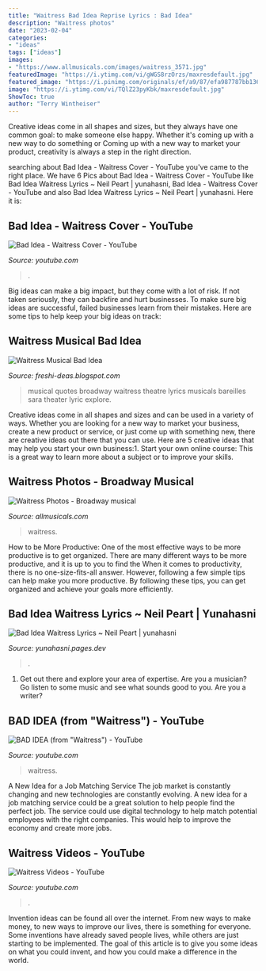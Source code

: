 ```yaml
---
title: "Waitress Bad Idea Reprise Lyrics : Bad Idea"
description: "Waitress photos"
date: "2023-02-04"
categories:
- "ideas"
tags: ["ideas"]
images:
- "https://www.allmusicals.com/images/waitress_3571.jpg"
featuredImage: "https://i.ytimg.com/vi/gWGS8rzOrzs/maxresdefault.jpg"
featured_image: "https://i.pinimg.com/originals/ef/a9/87/efa987787bb1361bedfb705742090e5d.jpg"
image: "https://i.ytimg.com/vi/TQlZ23pyKbk/maxresdefault.jpg"
ShowToc: true
author: "Terry Wintheiser"
---
```



Creative ideas come in all shapes and sizes, but they always have one common goal: to make someone else happy. Whether it's coming up with a new way to do something or Coming up with a new way to market your product, creativity is always a step in the right direction.

	

		
searching about Bad Idea - Waitress Cover - YouTube you've came to the right place. We have 6 Pics about Bad Idea - Waitress Cover - YouTube like Bad Idea Waitress Lyrics ~ Neil Peart | yunahasni, Bad Idea - Waitress Cover - YouTube and also Bad Idea Waitress Lyrics ~ Neil Peart | yunahasni. Here it is:
		
    
## Bad Idea - Waitress Cover - YouTube

<img loading=lazy src="https://i.ytimg.com/vi/gWGS8rzOrzs/maxresdefault.jpg" onerror="this.onerror=null;this.src='https://tse1.mm.bing.net/th?id=OIP.LMLVzItO78kWeAR95N9nngHaEK&amp;pid=15.1';" alt="Bad Idea - Waitress Cover - YouTube">

_Source: youtube.com_

>. 

	

Big ideas can make a big impact, but they come with a lot of risk. If not taken seriously, they can backfire and hurt businesses. To make sure big ideas are successful, failed businesses learn from their mistakes. Here are some tips to help keep your big ideas on track:

    
## Waitress Musical Bad Idea

<img loading=lazy src="https://i.pinimg.com/originals/ef/a9/87/efa987787bb1361bedfb705742090e5d.jpg" onerror="this.onerror=null;this.src='https://tse2.mm.bing.net/th?id=OIP.a7HxVmz-ScYMQVtTIlJR2gHaLG&amp;pid=15.1';" alt="Waitress Musical Bad Idea">

_Source: freshi-deas.blogspot.com_

>musical quotes broadway waitress theatre lyrics musicals bareilles sara theater lyric explore. 

	

Creative ideas come in all shapes and sizes and can be used in a variety of ways. Whether you are looking for a new way to market your business, create a new product or service, or just come up with something new, there are creative ideas out there that you can use. Here are 5 creative ideas that may help you start your own business:1. Start your own online course: This is a great way to learn more about a subject or to improve your skills.

    
## Waitress Photos - Broadway Musical

<img loading=lazy src="https://www.allmusicals.com/images/waitress_3571.jpg" onerror="this.onerror=null;this.src='https://tse2.mm.bing.net/th?id=OIP.y2Dq9d8jzkAeGb8Fz_4FtgHaE8&amp;pid=15.1';" alt="Waitress Photos - Broadway musical">

_Source: allmusicals.com_

>waitress. 

	

How to be More Productive: One of the most effective ways to be more productive is to get organized. There are many different ways to be more productive, and it is up to you to find the
When it comes to productivity, there is no one-size-fits-all answer. However, following a few simple tips can help make you more productive. By following these tips, you can get organized and achieve your goals more efficiently.

    
## Bad Idea Waitress Lyrics ~ Neil Peart | Yunahasni

<img loading=lazy src="https://i.ytimg.com/vi/y0gwWttV4IU/hqdefault.jpg" onerror="this.onerror=null;this.src='https://tse3.mm.bing.net/th?id=OIP.-SWYkBWdi6Lsn8JiYDHAhwHaFj&amp;pid=15.1';" alt="Bad Idea Waitress Lyrics ~ Neil Peart | yunahasni">

_Source: yunahasni.pages.dev_

>. 

	

1. Get out there and explore your area of expertise. Are you a musician? Go listen to some music and see what sounds good to you. Are you a writer?

    
## BAD IDEA (from &quot;Waitress&quot;) - YouTube

<img loading=lazy src="https://i.ytimg.com/vi/TQlZ23pyKbk/maxresdefault.jpg" onerror="this.onerror=null;this.src='https://tse3.mm.bing.net/th?id=OIP.fdghM_brSaXNugTucxKa2QHaEK&amp;pid=15.1';" alt="BAD IDEA (from &quot;Waitress&quot;) - YouTube">

_Source: youtube.com_

>waitress. 

	

A New Idea for a Job Matching Service
The job market is constantly changing and new technologies are constantly evolving. A new idea for a job matching service could be a great solution to help people find the perfect job. The service could use digital technology to help match potential employees with the right companies. This would help to improve the economy and create more jobs.

    
## Waitress Videos - YouTube

<img loading=lazy src="https://yt3.ggpht.com/a/AATXAJwWzxTp2Rt4MRPOLRcoZIfkCMgGkriCE-SuHQ=s900-c-k-c0xffffffff-no-rj-mo" onerror="this.onerror=null;this.src='https://tse2.mm.bing.net/th?id=OIP.nUw_Pou7hkSIi7mQyPhnXwHaHa&amp;pid=15.1';" alt="Waitress Videos - YouTube">

_Source: youtube.com_

>. 

	

Invention ideas can be found all over the internet. From new ways to make money, to new ways to improve our lives, there is something for everyone. Some inventions have already saved people lives, while others are just starting to be implemented. The goal of this article is to give you some ideas on what you could invent, and how you could make a difference in the world.

